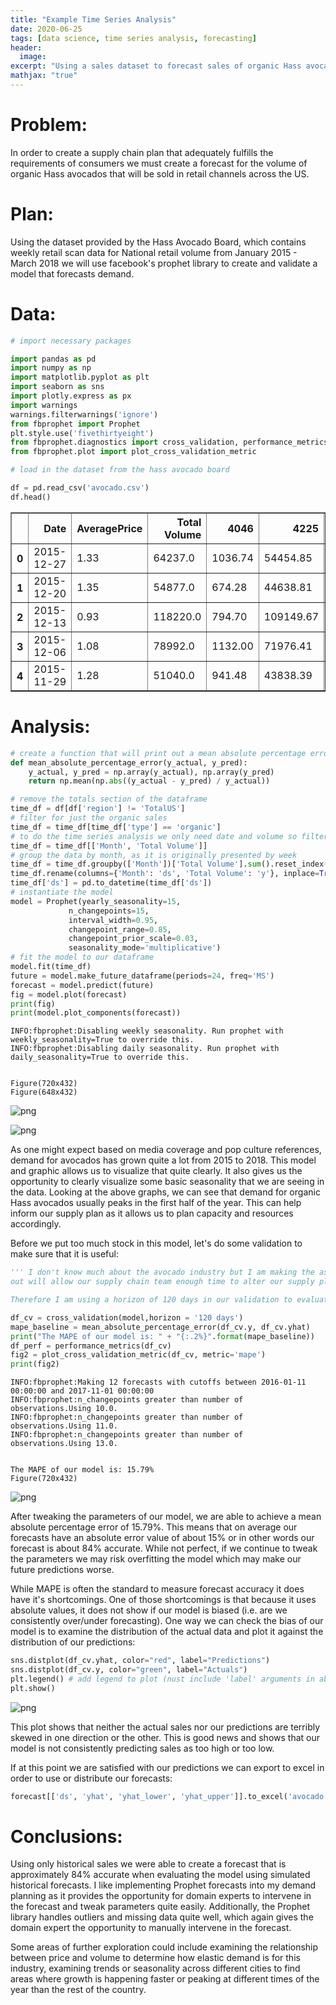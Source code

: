 ```yaml
---
title: "Example Time Series Analysis"
date: 2020-06-25
tags: [data science, time series analysis, forecasting]
header:
  image:
excerpt: "Using a sales dataset to forecast sales of organic Hass avocados in the US"
mathjax: "true"
---
```


# Problem:

In order to create a supply chain plan that adequately fulfills the requirements of consumers we must create a forecast for the volume of organic Hass avocados that will be sold in retail channels across the US.

# Plan:

Using the dataset provided by the Hass Avocado Board, which contains weekly retail scan data for National retail volume from January 2015 - March 2018 we will use facebook's prophet library to create and validate a model that forecasts demand. 

# Data:


```python
# import necessary packages

import pandas as pd
import numpy as np
import matplotlib.pyplot as plt
import seaborn as sns
import plotly.express as px
import warnings
warnings.filterwarnings('ignore')
from fbprophet import Prophet
plt.style.use('fivethirtyeight')
from fbprophet.diagnostics import cross_validation, performance_metrics
from fbprophet.plot import plot_cross_validation_metric
```


```python
# load in the dataset from the hass avocado board

df = pd.read_csv('avocado.csv')
df.head()
```




<div>
<style scoped>
    .dataframe tbody tr th:only-of-type {
        vertical-align: middle;
    }

    .dataframe tbody tr th {
        vertical-align: top;
    }

    .dataframe thead th {
        text-align: right;
    }
</style>
<table border="1" class="dataframe">
  <thead>
    <tr style="text-align: right;">
      <th></th>
      <th>Date</th>
      <th>AveragePrice</th>
      <th>Total Volume</th>
      <th>4046</th>
      <th>4225</th>
      <th>4770</th>
      <th>Total Bags</th>
      <th>Small Bags</th>
      <th>Large Bags</th>
      <th>XLarge Bags</th>
      <th>type</th>
      <th>year</th>
      <th>region</th>
      <th>Month</th>
    </tr>
  </thead>
  <tbody>
    <tr>
      <th>0</th>
      <td>2015-12-27</td>
      <td>1.33</td>
      <td>64237.0</td>
      <td>1036.74</td>
      <td>54454.85</td>
      <td>48.16</td>
      <td>8696.87</td>
      <td>8603.62</td>
      <td>93.25</td>
      <td>0.0</td>
      <td>conventional</td>
      <td>2015</td>
      <td>Albany</td>
      <td>2015-12-01</td>
    </tr>
    <tr>
      <th>1</th>
      <td>2015-12-20</td>
      <td>1.35</td>
      <td>54877.0</td>
      <td>674.28</td>
      <td>44638.81</td>
      <td>58.33</td>
      <td>9505.56</td>
      <td>9408.07</td>
      <td>97.49</td>
      <td>0.0</td>
      <td>conventional</td>
      <td>2015</td>
      <td>Albany</td>
      <td>2015-12-01</td>
    </tr>
    <tr>
      <th>2</th>
      <td>2015-12-13</td>
      <td>0.93</td>
      <td>118220.0</td>
      <td>794.70</td>
      <td>109149.67</td>
      <td>130.50</td>
      <td>8145.35</td>
      <td>8042.21</td>
      <td>103.14</td>
      <td>0.0</td>
      <td>conventional</td>
      <td>2015</td>
      <td>Albany</td>
      <td>2015-12-01</td>
    </tr>
    <tr>
      <th>3</th>
      <td>2015-12-06</td>
      <td>1.08</td>
      <td>78992.0</td>
      <td>1132.00</td>
      <td>71976.41</td>
      <td>72.58</td>
      <td>5811.16</td>
      <td>5677.40</td>
      <td>133.76</td>
      <td>0.0</td>
      <td>conventional</td>
      <td>2015</td>
      <td>Albany</td>
      <td>2015-12-01</td>
    </tr>
    <tr>
      <th>4</th>
      <td>2015-11-29</td>
      <td>1.28</td>
      <td>51040.0</td>
      <td>941.48</td>
      <td>43838.39</td>
      <td>75.78</td>
      <td>6183.95</td>
      <td>5986.26</td>
      <td>197.69</td>
      <td>0.0</td>
      <td>conventional</td>
      <td>2015</td>
      <td>Albany</td>
      <td>2015-11-01</td>
    </tr>
  </tbody>
</table>
</div>



# Analysis:


```python
# create a function that will print out a mean absolute percentage error based on your forecast and actuals 
def mean_absolute_percentage_error(y_actual, y_pred):
    y_actual, y_pred = np.array(y_actual), np.array(y_pred)
    return np.mean(np.abs((y_actual - y_pred) / y_actual))

# remove the totals section of the dataframe
time_df = df[df['region'] != 'TotalUS']
# filter for just the organic sales
time_df = time_df[time_df['type'] == 'organic']
# to do the time series analysis we only need date and volume so filter for just those
time_df = time_df[['Month', 'Total Volume']]
# group the data by month, as it is originally presented by week
time_df = time_df.groupby(['Month'])['Total Volume'].sum().reset_index()
time_df.rename(columns={'Month': 'ds', 'Total Volume': 'y'}, inplace=True)
time_df['ds'] = pd.to_datetime(time_df['ds'])
# instantiate the model
model = Prophet(yearly_seasonality=15, 
             n_changepoints=15,
             interval_width=0.95,   
             changepoint_range=0.85, 
             changepoint_prior_scale=0.03,
             seasonality_mode='multiplicative')
# fit the model to our dataframe
model.fit(time_df)
future = model.make_future_dataframe(periods=24, freq='MS')
forecast = model.predict(future)
fig = model.plot(forecast)
print(fig)
print(model.plot_components(forecast))
```

    INFO:fbprophet:Disabling weekly seasonality. Run prophet with weekly_seasonality=True to override this.
    INFO:fbprophet:Disabling daily seasonality. Run prophet with daily_seasonality=True to override this.
    

    Figure(720x432)
    Figure(648x432)
    


![png](output_6_2.png)



![png](output_6_3.png)


As one might expect based on media coverage and pop culture references, demand for avocados has grown quite a lot from 2015 to 2018. This model and graphic allows us to visualize that quite clearly. It also gives us the opportunity to clearly visualize some basic seasonality that we are seeing in the data. Looking at the above graphs, we can see that demand for organic Hass avocados usually peaks in the first half of the year. This can help inform our supply plan as it allows us to plan capacity and resources accordingly. 

Before we put too much stock in this model, let's do some validation to make sure that it is useful:


```python
''' I don't know much about the avocado industry but I am making the assumption that forecasting 120 days 
out will allow our supply chain team enough time to alter our supply plan to keep meeting the requirements of our customers.

Therefore I am using a horizon of 120 days in our validation to evaluate our model''' 

df_cv = cross_validation(model,horizon = '120 days')
mape_baseline = mean_absolute_percentage_error(df_cv.y, df_cv.yhat)
print("The MAPE of our model is: " + "{:.2%}".format(mape_baseline))
df_perf = performance_metrics(df_cv)
fig2 = plot_cross_validation_metric(df_cv, metric='mape')
print(fig2)
```

    INFO:fbprophet:Making 12 forecasts with cutoffs between 2016-01-11 00:00:00 and 2017-11-01 00:00:00
    INFO:fbprophet:n_changepoints greater than number of observations.Using 10.0.
    INFO:fbprophet:n_changepoints greater than number of observations.Using 11.0.
    INFO:fbprophet:n_changepoints greater than number of observations.Using 13.0.
    

    The MAPE of our model is: 15.79%
    Figure(720x432)
    


![png](output_8_2.png)


After tweaking the parameters of our model, we are able to achieve a mean absolute percentage error of 15.79%. This means that on average our forecasts have an absolute error value of about 15% or in other words our forecast is about 84% accurate. While not perfect, if we continue to tweak the parameters we may risk overfitting the model which may make our future predictions worse.  

While MAPE is often the standard to measure forecast accuracy it does have it's shortcomings. One of those shortcomings is that because it uses absolute values, it does not show if our model is biased (i.e. are we consistently over/under forecasting). One way we can check the bias of our model is to examine the distribution of the actual data and plot it against the distribution of our predictions:


```python
sns.distplot(df_cv.yhat, color="red", label="Predictions")
sns.distplot(df_cv.y, color="green", label="Actuals")
plt.legend() # add legend to plot (nust include 'label' arguments in above lines for this to work)
plt.show()
```


![png](output_10_0.png)


This plot shows that neither the actual sales nor our predictions are terribly skewed in one direction or the other. This is good news and shows that our model is not consistently predicting sales as too high or too low. 

If at this point we are satisfied with our predictions we can export to excel in order to use or distribute our forecasts:


```python
forecast[['ds', 'yhat', 'yhat_lower', 'yhat_upper']].to_excel('avocado volume predicitons.xlsx')
```

# Conclusions:

Using only historical sales we were able to create a forecast that is approximately 84% accurate when evaluating the model using simulated historical forecasts. I like implementing Prophet forecasts into my demand planning as it provides the opportunity for domain experts to intervene in the forecast and tweak parameters quite easily. Additionally, the Prophet library handles outliers and missing data quite well, which again gives the domain expert the opportunity to manually intervene in the forecast. 

Some areas of further exploration could include examining the relationship between price and volume to determine how elastic demand is for this industry, examining trends or seasonality across different cities to find areas where growth is happening faster or peaking at different times of the year than the rest of the country.
